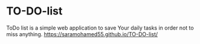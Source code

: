 # TO-DO-list
ToDo list is a simple web application to save Your daily tasks in order not to miss anything.
https://saramohamed55.github.io/TO-DO-list/
